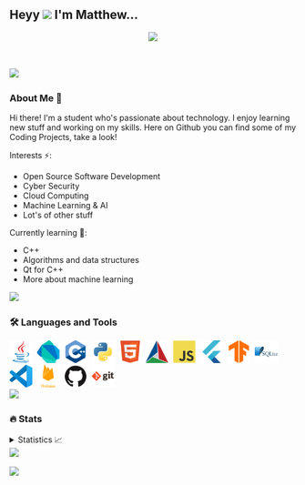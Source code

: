 <h2 align="left">Heyy <img src="https://media.giphy.com/media/hvRJCLFzcasrR4ia7z/giphy.gif" width="35"> I'm Matthew...</h2>

<div id="header" align="center">
  <img src="https://media.giphy.com/media/cmCEsJZHYBPels360q/giphy.gif" width="200"/>
  <p align="center"><img src="https://komarev.com/ghpvc/?username=FrozenBirdXD&style=flat-square&color=blue" alt=""></p>
</div>

<img src="https://user-images.githubusercontent.com/73097560/115834477-dbab4500-a447-11eb-908a-139a6edaec5c.gif">  

### About Me 🙂

Hi there! I'm a student who's passionate about technology. I enjoy learning new stuff and working on my skills. Here on Github you can find some of my Coding Projects, take a look!

Interests ⚡:
-   Open Source Software Development
-   Cyber Security
-   Cloud Computing
-   Machine Learning & AI
-   Lot's of other stuff

Currently learning 🌱:
-   C++
-   Algorithms and data structures
-   Qt for C++
-   More about machine learning
    

<img src="https://user-images.githubusercontent.com/73097560/115834477-dbab4500-a447-11eb-908a-139a6edaec5c.gif"> 

### :hammer_and_wrench: Languages and Tools

<div>
  <img src="https://github.com/devicons/devicon/blob/master/icons/java/java-original.svg" title="Java" alt="Java" width="40" height="40"/>&nbsp;
  <img src="https://github.com/devicons/devicon/blob/master/icons/dart/dart-original.svg" title="Dart" alt="Dart" width="40" height="40"/>&nbsp;
  <img src="https://github.com/devicons/devicon/blob/master/icons/cplusplus/cplusplus-original.svg" title="Cpp" alt="Cpp" width="40" height="40"/>&nbsp;
  <img src="https://github.com/devicons/devicon/blob/master/icons/python/python-original.svg" title="Python" alt="Python" width="40" height="40"/>&nbsp;
  <img src="https://github.com/devicons/devicon/blob/master/icons/html5/html5-original.svg" title="HTML5" alt="HTML" width="40" height="40"/>&nbsp;
  <img src="https://github.com/devicons/devicon/blob/master/icons/cmake/cmake-original.svg" title="CMake" alt="CMake" width="40" height="40"/>&nbsp;
  <img src="https://github.com/devicons/devicon/blob/master/icons/javascript/javascript-original.svg" title="JavaScript" alt="JavaScript" width="40" height="40"/>&nbsp;
  <img src="https://github.com/devicons/devicon/blob/master/icons/flutter/flutter-original.svg" title="Flutter" alt="Flutter" width="40" height="40"/>&nbsp;
  <img src="https://github.com/devicons/devicon/blob/master/icons/tensorflow/tensorflow-original.svg" title="TensorFlow" alt="TensorFlow" width="40" height="40"/>&nbsp;
  <img src="https://github.com/devicons/devicon/blob/master/icons/sqlite/sqlite-original-wordmark.svg"  title="SQLite" alt="SQLite" width="40" height="40"/>&nbsp;
  <img src="https://github.com/devicons/devicon/blob/master/icons/vscode/vscode-original.svg" title="Visual Studio Code" alt="Visual Studio Code" width="40" height="40"/>&nbsp;
  <img src="https://github.com/devicons/devicon/blob/master/icons/firebase/firebase-plain-wordmark.svg" title="Firebase" alt="Firebase" width="40" height="40"/>&nbsp;
  <img src="https://github.com/devicons/devicon/blob/master/icons/github/github-original.svg" title="Github" alt="Github" width="40" height="40"/>&nbsp;
  <img src="https://github.com/devicons/devicon/blob/master/icons/git/git-original-wordmark.svg" title="Git" alt="Git" width="40" height="40"/>
</div>

<img src="https://user-images.githubusercontent.com/73097560/115834477-dbab4500-a447-11eb-908a-139a6edaec5c.gif"> 

### 🔥 Stats 

<details>
<summary>Statistics 📈</summary>
<br>

![GitHub Streak](https://streak-stats.demolab.com?user=FrozenBirdXD&theme=dracula)
![Matthew's GitHub stats](https://github-readme-stats-sigma-five.vercel.app/api?username=FrozenBirdXD&show_icons=true&theme=dracula)

![commits](http://github-profile-summary-cards.vercel.app/api/cards/profile-details?username=FrozenBirdXD&theme=dracula) 

![Top Langs](https://github-readme-stats.vercel.app/api/top-langs/?username=FrozenBirdXD&theme=dracula&hide=cmake,css)

<br>
Probably Coding right now & Listening to:

[![spotify-github-profile](https://spotify-github-profile.vercel.app/api/view?uid=ek25ji1lvsk5hntjz0nqnol9g&cover_image=true&theme=novatorem&show_offline=true&background_color=121212&interchange=false&bar_color=53b14f&bar_color_cover=false)](https://github.com/kittinan/spotify-github-profile)

</details>

<img src="https://user-images.githubusercontent.com/73097560/115834477-dbab4500-a447-11eb-908a-139a6edaec5c.gif"> 

![](https://quotes-github-readme.vercel.app/api?type=horizontal&theme=dark)




